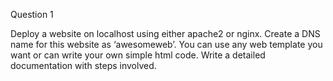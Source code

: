 Question 1

Deploy a website on localhost using either apache2 or nginx. Create a DNS name for this website as ‘awesomeweb’. You can use any web template you want or can write your own simple html code. Write a detailed documentation with steps involved. 
